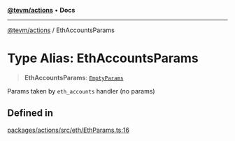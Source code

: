 [**@tevm/actions**](../README.md) • **Docs**

***

[@tevm/actions](../globals.md) / EthAccountsParams

# Type Alias: EthAccountsParams

> **EthAccountsParams**: [`EmptyParams`](EmptyParams.md)

Params taken by `eth_accounts` handler (no params)

## Defined in

[packages/actions/src/eth/EthParams.ts:16](https://github.com/qbzzt/tevm-monorepo/blob/main/packages/actions/src/eth/EthParams.ts#L16)
